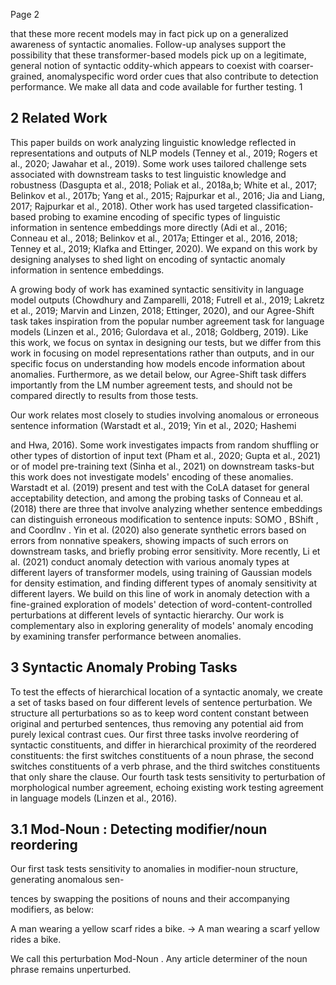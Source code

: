Page 2

that these more recent models may in fact pick up on a generalized awareness of syntactic anomalies. Follow-up analyses support the possibility that these transformer-based models pick up on a legitimate, general notion of syntactic oddity-which appears to coexist with coarser-grained, anomalyspecific word order cues that also contribute to detection performance. We make all data and code available for further testing. 1

## 2 Related Work

This paper builds on work analyzing linguistic knowledge reflected in representations and outputs of NLP models (Tenney et al., 2019; Rogers et al., 2020; Jawahar et al., 2019). Some work uses tailored challenge sets associated with downstream tasks to test linguistic knowledge and robustness (Dasgupta et al., 2018; Poliak et al., 2018a,b; White et al., 2017; Belinkov et al., 2017b; Yang et al., 2015; Rajpurkar et al., 2016; Jia and Liang, 2017; Rajpurkar et al., 2018). Other work has used targeted classification-based probing to examine encoding of specific types of linguistic information in sentence embeddings more directly (Adi et al., 2016; Conneau et al., 2018; Belinkov et al., 2017a; Ettinger et al., 2016, 2018; Tenney et al., 2019; Klafka and Ettinger, 2020). We expand on this work by designing analyses to shed light on encoding of syntactic anomaly information in sentence embeddings.

A growing body of work has examined syntactic sensitivity in language model outputs (Chowdhury and Zamparelli, 2018; Futrell et al., 2019; Lakretz et al., 2019; Marvin and Linzen, 2018; Ettinger, 2020), and our Agree-Shift task takes inspiration from the popular number agreement task for language models (Linzen et al., 2016; Gulordava et al., 2018; Goldberg, 2019). Like this work, we focus on syntax in designing our tests, but we differ from this work in focusing on model representations rather than outputs, and in our specific focus on understanding how models encode information about anomalies. Furthermore, as we detail below, our Agree-Shift task differs importantly from the LM number agreement tests, and should not be compared directly to results from those tests.

Our work relates most closely to studies involving anomalous or erroneous sentence information (Warstadt et al., 2019; Yin et al., 2020; Hashemi

and Hwa, 2016). Some work investigates impacts from random shuffling or other types of distortion of input text (Pham et al., 2020; Gupta et al., 2021) or of model pre-training text (Sinha et al., 2021) on downstream tasks-but this work does not investigate models' encoding of these anomalies. Warstadt et al. (2019) present and test with the CoLA dataset for general acceptability detection, and among the probing tasks of Conneau et al. (2018) there are three that involve analyzing whether sentence embeddings can distinguish erroneous modification to sentence inputs: SOMO , BShift , and CoordInv . Yin et al. (2020) also generate synthetic errors based on errors from nonnative speakers, showing impacts of such errors on downstream tasks, and briefly probing error sensitivity. More recently, Li et al. (2021) conduct anomaly detection with various anomaly types at different layers of transformer models, using training of Gaussian models for density estimation, and finding different types of anomaly sensitivity at different layers. We build on this line of work in anomaly detection with a fine-grained exploration of models' detection of word-content-controlled perturbations at different levels of syntactic hierarchy. Our work is complementary also in exploring generality of models' anomaly encoding by examining transfer performance between anomalies.

## 3 Syntactic Anomaly Probing Tasks

To test the effects of hierarchical location of a syntactic anomaly, we create a set of tasks based on four different levels of sentence perturbation. We structure all perturbations so as to keep word content constant between original and perturbed sentences, thus removing any potential aid from purely lexical contrast cues. Our first three tasks involve reordering of syntactic constituents, and differ in hierarchical proximity of the reordered constituents: the first switches constituents of a noun phrase, the second switches constituents of a verb phrase, and the third switches constituents that only share the clause. Our fourth task tests sensitivity to perturbation of morphological number agreement, echoing existing work testing agreement in language models (Linzen et al., 2016).

## 3.1 Mod-Noun : Detecting modifier/noun reordering

Our first task tests sensitivity to anomalies in modifier-noun structure, generating anomalous sen-

tences by swapping the positions of nouns and their accompanying modifiers, as below:

A man wearing a yellow scarf rides a bike. → A man wearing a scarf yellow rides a bike.

We call this perturbation Mod-Noun . Any article determiner of the noun phrase remains unperturbed.